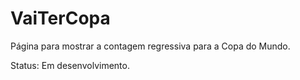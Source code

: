 # VaiTerCopa

Página para mostrar a contagem regressiva para a Copa do Mundo.

Status: Em desenvolvimento.